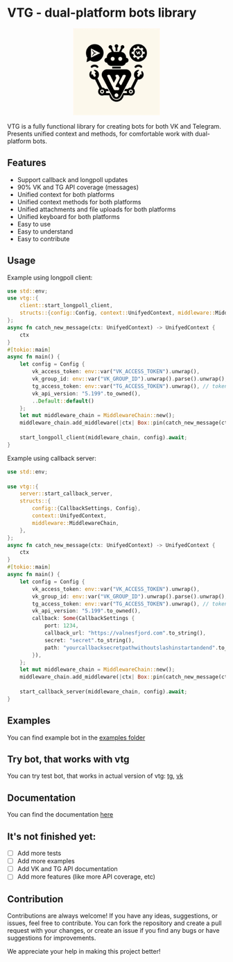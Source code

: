 # VTG - dual-platform bots library

<p align="center">
  <img src="https://github.com/valnesfjord/vtg/blob/master/vtg.jpeg" width="200">
</p>
VTG is a fully functional library for creating bots for both VK and Telegram. Presents unified context and methods, for comfortable work with dual-platform bots.

## Features

-   Support callback and longpoll updates
-   90% VK and TG API coverage (messages)
-   Unified context for both platforms
-   Unified context methods for both platforms
-   Unified attachments and file uploads for both platforms
-   Unified keyboard for both platforms
-   Easy to use
-   Easy to understand
-   Easy to contribute

## Usage

Example using longpoll client:

```rust
use std::env;
use vtg::{
    client::start_longpoll_client,
    structs::{config::Config, context::UnifyedContext, middleware::MiddlewareChain},
};
async fn catch_new_message(ctx: UnifyedContext) -> UnifyedContext {
    ctx
}
#[tokio::main]
async fn main() {
    let config = Config {
        vk_access_token: env::var("VK_ACCESS_TOKEN").unwrap(),
        vk_group_id: env::var("VK_GROUP_ID").unwrap().parse().unwrap(),
        tg_access_token: env::var("TG_ACCESS_TOKEN").unwrap(), // token starts with "bot", like: bot1234567890:ABCDEFGHIJKL
        vk_api_version: "5.199".to_owned(),
        ..Default::default()
    };
    let mut middleware_chain = MiddlewareChain::new();
    middleware_chain.add_middleware(|ctx| Box::pin(catch_new_message(ctx)));

    start_longpoll_client(middleware_chain, config).await;
}

```

Example using callback server:

```rust
use std::env;

use vtg::{
    server::start_callback_server,
    structs::{
        config::{CallbackSettings, Config},
        context::UnifyedContext,
        middleware::MiddlewareChain,
    },
};
async fn catch_new_message(ctx: UnifyedContext) -> UnifyedContext {
    ctx
}
#[tokio::main]
async fn main() {
    let config = Config {
        vk_access_token: env::var("VK_ACCESS_TOKEN").unwrap(),
        vk_group_id: env::var("VK_GROUP_ID").unwrap().parse().unwrap(),
        tg_access_token: env::var("TG_ACCESS_TOKEN").unwrap(), // token starts with "bot", like: bot1234567890:ABCDEFGHIJKL
        vk_api_version: "5.199".to_owned(),
        callback: Some(CallbackSettings {
            port: 1234,
            callback_url: "https://valnesfjord.com".to_string(),
            secret: "secret".to_string(),
            path: "yourcallbacksecretpathwithoutslashinstartandend".to_string(),
        }),
    };
    let mut middleware_chain = MiddlewareChain::new();
    middleware_chain.add_middleware(|ctx| Box::pin(catch_new_message(ctx)));

    start_callback_server(middleware_chain, config).await;
}
```

## Examples

You can find example bot in the [examples folder](https://github.com/valnesfjord/vtg/tree/master/examples)

## Try bot, that works with vtg

You can try test bot, that works in actual version of vtg: [tg](https://t.me/deformation_bot), [vk](https://vk.me/testdeformation)

## Documentation

You can find the documentation [here](https://docs.rs/vtg)

## It's not finished yet:

-   [ ] Add more tests
-   [ ] Add more examples
-   [ ] Add VK and TG API documentation
-   [ ] Add more features (like more API coverage, etc)

## Contribution

Contributions are always welcome! If you have any ideas, suggestions, or issues, feel free to contribute. You can fork the repository and create a pull request with your changes, or create an issue if you find any bugs or have suggestions for improvements.

We appreciate your help in making this project better!
